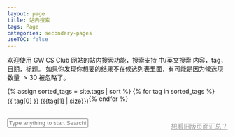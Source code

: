 ```yaml
---
layout: page
title: 站内搜索
tags: Page
categories: secondary-pages
useTOC: false
---
```

欢迎使用 GW CS Club 网站的站内搜索功能，搜索支持 中/英文搜索 内容，tag，日期，标题。 如果你发现你想要的结果不在候选列表里面，有可能是因为候选项数量 $> 30$ 被忽略了。

<div style="display: flex; margin-bottom: 2rem; flex-wrap: wrap;">
  {% assign sorted_tags = site.tags | sort %}
  {% for tag in sorted_tags %}
      <a class="tag" href="{{ site.baseurl }}/secondary-pages/2021/01/26/All-Posts.html#{{ tag[0] }}" style="margin-top: 5px">{{ tag[0] }} ({{tag[1] | size}})</a>
  {% endfor %}
</div>


<div id="search-container">
  <input type="text" id="search-input" placeholder="Type anything to start Searching ...">
  <a style="float:right; font-size: 0.9rem; color: #999999; margin-top: 0.4rem;" href="{{ site.baseurl }}/secondary-pages/2021/01/26/All-Posts.html">想看旧版页面汇总？</a>
  <ul class="search-result-box" id="results-container" style="padding: 0 1.26rem 0 1.26rem;"></ul>
</div>

<!-- Script pointing to search-script.js -->
<script src="{{ site.baseurl }}/js/jekyll-search.js" type="text/javascript"></script>
<script src="{{ site.baseurl }}/js/search-style-control.js" type="text/javascript"></script>

<!-- Configuration -->
<script>
SimpleJekyllSearch({
  searchInput: document.getElementById('search-input'),
  resultsContainer: document.getElementById('results-container'),
  json: '/search.json',
  limit: 30,
  debounceTime: 125,
  success: addAnimationDelay
})
</script>